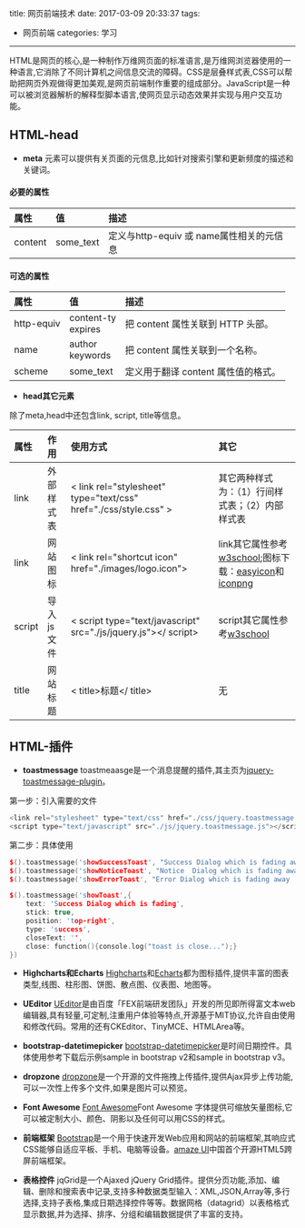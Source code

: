 title: 网页前端技术
date: 2017-03-09 20:33:37
tags:
- 网页前端
categories: 学习
---
HTML是网页的核心,是一种制作万维网页面的标准语言,是万维网浏览器使用的一种语言,它消除了不同计算机之间信息交流的障碍。CSS是层叠样式表,CSS可以帮助把网页外观做得更加美观,是网页前端制作重要的组成部分。JavaScript是一种可以被浏览器解析的解释型脚本语言,使网页显示动态效果并实现与用户交互功能。
<!--more-->

## HTML-head

* **meta**
<meta>元素可以提供有关页面的元信息,比如针对搜索引擎和更新频度的描述和关键词。

#### 必要的属性

|属性 |  值|  描述|
|:-----|:-----|:-----|
|content| some_text| 定义与http-equiv 或 name属性相关的元信息|

#### 可选的属性

|属性 |  值|  描述|
|:-----|:-----|:-----|
|http-equiv| content-ty <br> expires| 把 content 属性关联到 HTTP 头部。|
|name| author <br> keywords| 把 content 属性关联到一个名称。|
|scheme | some_text| 定义用于翻译 content 属性值的格式。|

* **head其它元素**

除了meta,head中还包含link, script, title等信息。

|属性| 作用| 使用方式| 其它 |
|:-----|:-----|:-----|:-----|
|link  |外部样式表|	 < link rel="stylesheet" type="text/css" href="./css/style.css" >|其它两种样式为：（1）行间样式表；（2）内部样式表|
|link  |网站图标|< link rel="shortcut icon" href="./images/logo.icon">|link其它属性参考[w3school](http://www.w3school.com.cn/tags/tag_link.asp);图标下载：[easyicon](http://www.easyicon.net/)和[iconpng](http://www.iconpng.com/)|
|script|导入js文件|< script type="text/javascript" src="./js/jquery.js"></ script>|script其它属性参考[w3school](http://www.w3school.com.cn/tags/tag_script.asp)|
|title|网站标题|< title>标题</ title>|无|


## HTML-插件

* **toastmessage**
toastmeaasge是一个消息提醒的插件,其主页为[jquery-toastmessage-plugin](jquery-toastmessage-plugin)。

第一步：引入需要的文件
```cpp
<link rel="stylesheet" type="text/css" href="./css/jquery.toastmessage.css">
<script type="text/javascript" src="./js/jquery.toastmessage.js"></script>
```

第二步：具体使用
```cpp
$().toastmessage('showSuccessToast', "Success Dialog which is fading away ...");
$().toastmessage('showNoticeToast', "Notice  Dialog which is fading away ...");
$().toastmessage('showErrorToast', "Error Dialog which is fading away ...");
```
```cpp
$().toastmessage('showToast',{
	text: 'Success Dialog which is fading',
	stick: true,
	position: 'top-right',
	type: 'success',
	closeText: '',
	close: function(){console.log("toast is close...");}
})
```

* **Highcharts和Echarts**
[Highcharts](https://www.hcharts.cn/)和[Echarts](https://www.hcharts.cn/)都为图标插件,提供丰富的图表类型,线图、柱形图、饼图、散点图、仪表图、地图等。

* **UEditor**
[UEditor](http://ueditor.baidu.com/website/)是由百度「FEX前端研发团队」开发的所见即所得富文本web编辑器,具有轻量,可定制,注重用户体验等特点,开源基于MIT协议,允许自由使用和修改代码。常用的还有CKEditor、TinyMCE、HTMLArea等。

* **bootstrap-datetimepicker**
[bootstrap-datetimepicker](http://www.bootcss.com/p/bootstrap-datetimepicker/index.htm)是时间日期控件。具体使用参考下载后示例sample in bootstrap v2和sample in bootstrap v3。

* **dropzone**
[dropzone](http://www.dropzonejs.com/)是一个开源的文件拖拽上传插件,提供Ajax异步上传功能,可以一次性上传多个文件,如果是图片可以预览。

* **Font Awesome**
[Font Awesome](http://www.fontawesome.com.cn/)Font Awesome 字体提供可缩放矢量图标,它可以被定制大小、颜色、阴影以及任何可以用CSS的样式。

* **前端框架**
[Bootstrap](http://www.bootcss.com/)是一个用于快速开发Web应用和网站的前端框架,其响应式CSS能够自适应平板、手机、电脑等设备。[amaze UI](http://amazeui.org/)中国首个开源HTML5跨屏前端框架。

* **表格控件**
jqGrid是一个Ajaxed jQuery Grid插件。提供分页功能,添加、编辑、删除和搜索表中记录,支持多种数据类型输入：XML,JSON,Array等,多行选择,支持子表格,集成日期选择控件等等。数据网格（datagrid）以表格格式显示数据,并为选择、排序、分组和编辑数据提供了丰富的支持。